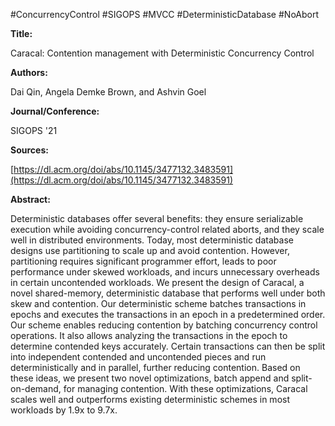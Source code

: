 #ConcurrencyControl #SIGOPS #MVCC #DeterministicDatabase #NoAbort



**Title:** 

Caracal: Contention management with Deterministic Concurrency Control

**Authors:** 

Dai Qin, Angela Demke Brown, and Ashvin Goel

**Journal/Conference:**

SIGOPS '21

**Sources:**

[https://dl.acm.org/doi/abs/10.1145/3477132.3483591](https://dl.acm.org/doi/abs/10.1145/3477132.3483591)

**Abstract:**

Deterministic databases offer several benefits: they ensure serializable execution while avoiding concurrency-control related aborts, and they scale well in distributed environments. Today, most deterministic database designs use partitioning to scale up and avoid contention. However, partitioning requires significant programmer effort, leads to poor performance under skewed workloads, and incurs unnecessary overheads in certain uncontended workloads. We present the design of Caracal, a novel shared-memory, deterministic database that performs well under both skew and contention. Our deterministic scheme batches transactions in epochs and executes the transactions in an epoch in a predetermined order. Our scheme enables reducing contention by batching concurrency control operations. It also allows analyzing the transactions in the epoch to determine contended keys accurately. Certain transactions can then be split into independent contended and uncontended pieces and run deterministically and in parallel, further reducing contention. Based on these ideas, we present two novel optimizations, batch append and split-on-demand, for managing contention. With these optimizations, Caracal scales well and outperforms existing deterministic schemes in most workloads by 1.9x to 9.7x.